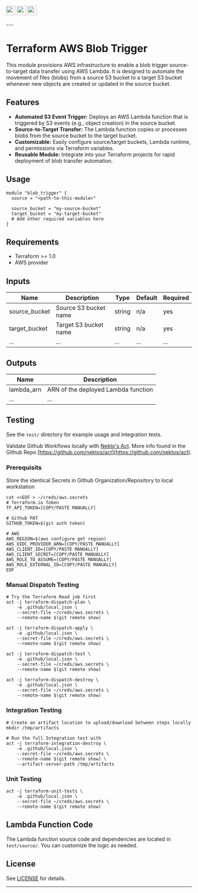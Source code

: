 <p float="left">
  <img id="b-0" src="https://img.shields.io/badge/terraform-%235835CC.svg?style=for-the-badge&logo=terraform&logoColor=white" height="25px"/>
  <img id="b-1" src="https://img.shields.io/badge/Amazon_AWS-FF9900?style=for-the-badge&logo=amazonaws&logoColor=white" height="25px"/>
  <img id="b-2" src="https://img.shields.io/github/actions/workflow/status/sim-parables/terraform-aws-blob-trigger/tf-integration-test.yml?style=flat&logo=github&label=CD%20(June%202025)" height="25px"/>
</p>
---

# Terraform AWS Blob Trigger

This module provisions AWS infrastructure to enable a blob trigger source-to-target data transfer using AWS Lambda. It is designed to automate the movement of files (blobs) from a source S3 bucket to a target S3 bucket whenever new objects are created or updated in the source bucket.

## Features
- **Automated S3 Event Trigger:** Deploys an AWS Lambda function that is triggered by S3 events (e.g., object creation) in the source bucket.
- **Source-to-Target Transfer:** The Lambda function copies or processes blobs from the source bucket to the target bucket.
- **Customizable:** Easily configure source/target buckets, Lambda runtime, and permissions via Terraform variables.
- **Reusable Module:** Integrate into your Terraform projects for rapid deployment of blob transfer automation.

## Usage

```hcl
module "blob_trigger" {
  source = "<path-to-this-module>"

  source_bucket = "my-source-bucket"
  target_bucket = "my-target-bucket"
  # Add other required variables here
}
```

## Requirements
- Terraform >= 1.0
- AWS provider

## Inputs
| Name           | Description                        | Type   | Default | Required |
|----------------|------------------------------------|--------|---------|----------|
| source_bucket  | Source S3 bucket name              | string | n/a     | yes      |
| target_bucket  | Target S3 bucket name              | string | n/a     | yes      |
| ...            | ...                                | ...    | ...     | ...      |

## Outputs
| Name           | Description                        |
|----------------|------------------------------------|
| lambda_arn     | ARN of the deployed Lambda function |
| ...            | ...                                |

## Testing
See the `test/` directory for example usage and integration tests.

Validate Github Workflows locally with [Nekto's Act](https://nektosact.com/introduction.html). More info found in the Github Repo [https://github.com/nektos/act](https://github.com/nektos/act).

### Prerequisits

Store the identical Secrets in Github Organization/Repository to local workstation

```
cat <<EOF > ~/creds/aws.secrets
# Terraform.io Token
TF_API_TOKEN=[COPY/PASTE MANUALLY]

# Github PAT
GITHUB_TOKEN=$(git auth token)

# AWS
AWS_REGION=$(aws configure get region)
AWS_OIDC_PROVIDER_ARN=[COPY/PASTE MANUALLY]
AWS_CLIENT_ID=[COPY/PASTE MANUALLY]
AWS_CLIENT_SECRET=[COPY/PASTE MANUALLY]
AWS_ROLE_TO_ASSUME=[COPY/PASTE MANUALLY]
AWS_ROLE_EXTERNAL_ID=[COPY/PASTE MANUALLY]
EOF
```

### Manual Dispatch Testing

```
# Try the Terraform Read job first
act -j terraform-dispatch-plan \
    -e .github/local.json \
    --secret-file ~/creds/aws.secrets \
    --remote-name $(git remote show)

act -j terraform-dispatch-apply \
    -e .github/local.json \
    --secret-file ~/creds/aws.secrets \
    --remote-name $(git remote show)

act -j terraform-dispatch-test \
    -e .github/local.json \
    --secret-file ~/creds/aws.secrets \
    --remote-name $(git remote show)

act -j terraform-dispatch-destroy \
    -e .github/local.json \
    --secret-file ~/creds/aws.secrets \
    --remote-name $(git remote show)
```

### Integration Testing

```
# Create an artifact location to upload/download between steps locally
mkdir /tmp/artifacts

# Run the full Integration test with
act -j terraform-integration-destroy \
    -e .github/local.json \
    --secret-file ~/creds/aws.secrets \
    --remote-name $(git remote show) \
    --artifact-server-path /tmp/artifacts
```

### Unit Testing

```
act -j terraform-unit-tests \
    -e .github/local.json \
    --secret-file ~/creds/aws.secrets \
    --remote-name $(git remote show)
```

## Lambda Function Code
The Lambda function source code and dependencies are located in `test/source/`. You can customize the logic as needed.

## License
See [LICENSE](LICENSE) for details.

---

